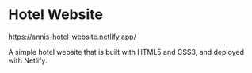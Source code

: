 # Hotel Website

https://annis-hotel-website.netlify.app/

A simple hotel website that is built with HTML5 and CSS3, and deployed with Netlify.
